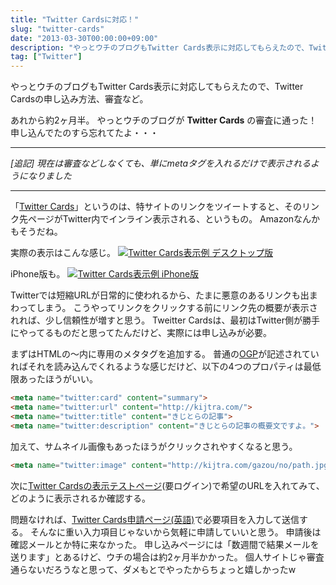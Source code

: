 ```yaml
---
title: "Twitter Cardsに対応！"
slug: "twitter-cards"
date: "2013-03-30T00:00:00+09:00"
description: "やっとウチのブログもTwitter Cards表示に対応してもらえたので、Twitter Cardsの申し込み方法、審査など。"
tag: ["Twitter"]
---
```


やっとウチのブログもTwitter Cards表示に対応してもらえたので、Twitter Cardsの申し込み方法、審査など。

<!--more-->

あれから約2ヶ月半。
やっとウチのブログが <strong>Twitter Cards</strong> の審査に通った！
申し込んでたのすら忘れてたよ・・・

- - -

*[追記] 現在は審査などしなくても、単にmetaタグを入れるだけで表示されるようになりました*

- - -

「<a href="https://dev.twitter.com/docs/cards" target="_blank">Twitter Cards</a>」というのは、特サイトのリンクをツイートすると、そのリンク先ページがTwitter内でインライン表示される、というもの。
Amazonなんかもそうだね。

実際の表示はこんな感じ。
<a href="http://lh5.ggpht.com/-grDBH_XSG08/UVYaEd3Fk7I/AAAAAAAADPo/jHKludUmc7s/s566/2013-03-30_074734.png" target="_blank"><img src="http://lh5.ggpht.com/-grDBH_XSG08/UVYaEd3Fk7I/AAAAAAAADPo/jHKludUmc7s/s566/2013-03-30_074734.png" alt="Twitter Cards表示例 デスクトップ版" class="aligncenter"></a>

iPhone版も。
<a href="http://lh6.ggpht.com/-HxMHTp6wrno/UVYZlyIczWI/AAAAAAAADPg/KEk7lpHM_nw/s640/20130330-073720.jpg" target="_blank"><img src="http://lh6.ggpht.com/-HxMHTp6wrno/UVYZlyIczWI/AAAAAAAADPg/KEk7lpHM_nw/s450/20130330-073720.jpg" alt="Twitter Cards表示例 iPhone版" class="aligncenter"></a>

Twitterでは短縮URLが日常的に使われるから、たまに悪意のあるリンクも出まわってしまう。
こうやってリンクをクリックする前にリンク先の概要が表示されれば、少し信頼性が増すと思う。
Tweitter Cardsは、最初はTwitter側が勝手にやってるものだと思ってたんだけど、実際には申し込みが必要。

まずはHTMLの<head>～</head>内に専用のメタタグを追加する。
普通の<a href="http://ogp.me/" target="_blank">OGP</a>が記述されていればそれを読み込んでくれるような感じだけど、以下の4つのプロパティは最低限あったほうがいい。

```html
<meta name="twitter:card" content="summary">
<meta name="twitter:url" content="http://kijtra.com/">
<meta name="twitter:title" content="きじとらの記事">
<meta name="twitter:description" content="きじとらの記事の概要文ですよ。">
```

加えて、サムネイル画像もあったほうがクリックされやすくなると思う。

```html
<meta name="twitter:image" content="http://kijtra.com/gazou/no/path.jpg">
```

次に<a href="https://dev.twitter.com/docs/cards/preview" target="_blank">Twitter Cardsの表示テストページ</a>(要ログイン)で希望のURLを入れてみて、どのように表示されるか確認する。

問題なければ、<a href="https://dev.twitter.com/form/participate-twitter-cards" target="_blank">Twitter Cards申請ページ(英語)</a>で必要項目を入力して送信する。
そんなに重い入力項目じゃないから気軽に申請していいと思う。
申請後は確認メールとか特に来なかった。
申し込みページには「数週間で結果メールを送ります」とあるけど、ウチの場合は約2ヶ月半かかった。
個人サイトじゃ審査通らないだろうなと思って、ダメもとでやったからちょっと嬉しかったw
